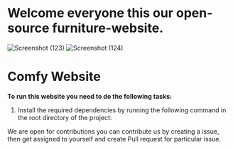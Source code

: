 ﻿# Welcome everyone this our open-source furniture-website.
![Screenshot (123)](https://user-images.githubusercontent.com/108757431/223523858-1d5ababb-e6fc-49b5-9c73-5c640309310f.png)
![Screenshot (124)](https://user-images.githubusercontent.com/108757431/223523951-10998606-12ee-4c49-8aab-a6797a788db1.png)

# Comfy Website

**To run this website you need to do the following tasks:**

1. Install the required dependencies by running the following command in the root directory of the project:





We are open for contributions you can contribute us by creating a issue, then get assigned  to yourself and create Pull request for particular issue.

